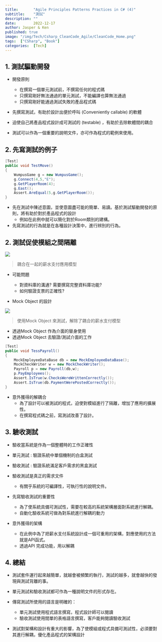 ```yaml
---
title:       "Agile Principles Patterns Practices in C# (4)"
subtitle:    "測試"
description: ""
date:        2022-12-17
author: Jasper & Ken
published: true
image: "/img/Tech/Csharp_CleanCode_Agile/CleanCode_Home.png"
tags:  ["CSharp", "Book"]
categories:  [Tech]
---
```



## 1. 測試驅動開發
- 開發原則
    - 在撰寫一個單元測試前，不撰寫任何的程式碼
    - 只撰寫剛好無法通過的單元測試，不能編譯也算無法通過
    - 只撰寫剛好能通過測試失敗的產品程式碼

- 先撰寫測試，有助於設計出便於呼叫 (Conveniently callable) 的軟體
- 迫使自己將產品程式設計成可測試的 (testable) ，有助於去除軟體間的耦合
- 測試可以作為一個重要的說明文件，亦可作為程式的範例來使用。

## 2. 先寫測試的例子
```csharp
[Test]
public void TestMove()
{
	WumpusGame g = new WumpusGame();
	g.Connect(4,5,"E");
	g.GetPlayerRoom(4);
	g.East();
	Assert.AreEqual(5,g.GetPlayerRoom());
}
````

- 先在測試中陳述意圖，並使意圖盡可能的簡單、易讀。基於測試驅動開發的原則，將有助於對於產品程式的設計
    - 例如在此例中就可以簡化對於Room類別的建構。
- 先寫測試的行為就是在各種設計決策中，進行辨別的行為。


## 2. 測試促使模組之間隔離

![](/img/Tech/Csharp_CleanCode_Agile/Chapter4_Test/test_1.png) 

>耦合在一起的薪水支付應用模型

-  可能問題
    - 對資料庫的溝通? 需要撰寫完整資料庫功能?
    - 如何驗證支票的正確性?

- Mock Object 的設計

![](/img/Tech/Csharp_CleanCode_Agile/Chapter4_Test/test_2.png) 
> 使用Mock Object 來測試，解除了耦合的薪水支付模型

- 透過Mock Object 作為介面的替身使用
- 透過Mock Object 去驗證/測試介面的工作

```csharp
[Test]
public void TessPayroll()
{
	MockEmployeeDataBase db = new MockEmployeeDataBase();
    MockCheckWriter w = new MockCheckWriter();
    Payroll p = new Payroll(db,w);
    p.PayEmployees();
    Assert.IsTrue(w.ChecksWereWrittenCorrectly());
    Assert.IsTrue(db.PaymentWerePostedCorrectly());
}
````

- 意外獲得的解耦合
    - 為了設計可以被測試的程式，迫使對模組進行了隔離，增加了應用的擴展性。
    - 在撰寫程式碼之前，寫測試改善了設計。


## 3. 驗收測試

- 驗收當系統是作為一個整體時的工作正確性

- 單元測試 : 驗證系統中單個機制的白盒測試
- 驗收測試 : 驗證系統滿足客戶需求的黑盒測試

- 驗收測試是真正的需求文件
    - 有關乎系統的可編譯性，可執行性的說明文件。

-  先寫驗收測試的重要性
    - 為了使系統具備可測試性，需要在較高的系統架構層面對系統進行解耦。
    - 自動化驗收系統可做為對系統進行解耦的動力

- 意外獲得的架構
    - 在此例中為了把薪水支付系統設計成一個可重用的架構，對應使用的方法就是API函式。
    - 透過API 完成功能，用以解耦

## 4. 總結
- 測試套件運行起來越簡單，就越會被頻繁的執行，測試的越多，就會越快的發現與測試背離的事。
- 單元測試和驗收測試都可作為一種說明文件的形式存在。
- 傳寫測試所使用的語言是明確的：
    - 單元測試使用程式語言撰寫，程式設計師可以閱讀
    - 驗收測試使用間單的表格語言撰寫，客戶能夠閱讀驗收測試

- 測試對架構和設計有重大的影響，為了使模組或程式具備可測試性，必須要對其進行解耦，優化產品程式的架構設計
